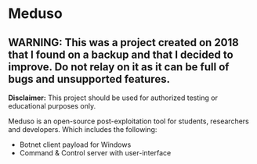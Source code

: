 # Meduso

## WARNING: This was a project created on 2018 that I found on a backup and that I decided to improve. Do not relay on it as it can be full of bugs and unsupported features.


**Disclaimer:** This project should be used for authorized testing or educational purposes only.

Meduso is an open-source post-exploitation tool for students, researchers and developers. Which includes the following:

- Botnet client payload for Windows
- Command & Control server with user-interface

